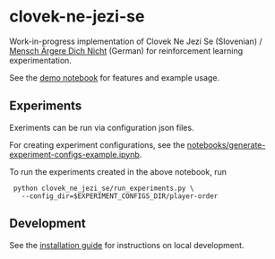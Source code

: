 # clovek-ne-jezi-se

Work-in-progress implementation of Clovek Ne Jezi Se (Slovenian) / [Mensch Ärgere Dich Nicht](https://de.wikipedia.org/wiki/Mensch_%C3%A4rgere_Dich_nicht) (German) for reinforcement learning experimentation.

See the [demo notebook](notebooks/demo.ipynb) for features and example usage.

## Experiments

Exeriments can be run via configuration json files.

For creating experiment configurations, see the [notebooks/generate-experiment-configs-example.ipynb](notebooks/generate-experiment-configs-example.ipynb).

To run the experiments created in the above notebook, run

```console
 python clovek_ne_jezi_se/run_experiments.py \
   --config_dir=$EXPERIMENT_CONFIGS_DIR/player-order
```

## Development

See the [installation guide](docs/source/INSTALL.rst) for instructions on local development.
